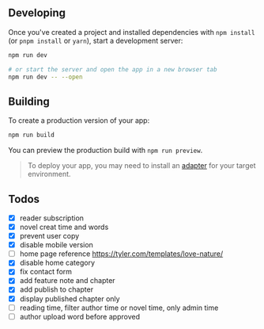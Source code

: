 ## Developing

Once you've created a project and installed dependencies with `npm install` (or `pnpm install` or `yarn`), start a development server:

```bash
npm run dev

# or start the server and open the app in a new browser tab
npm run dev -- --open
```

## Building

To create a production version of your app:

```bash
npm run build
```

You can preview the production build with `npm run preview`.

> To deploy your app, you may need to install an [adapter](https://svelte.dev/docs/kit/adapters) for your target environment.


## Todos
- [x] reader subscription
- [x] novel creat time and words
- [x] prevent user copy
- [x] disable mobile version
- [ ] home page reference https://tyler.com/templates/love-nature/
- [x] disable home category
- [x] fix contact form
- [x] add feature note and chapter
- [x] add publish to chapter
- [x] display published chapter only
- [ ] reading time, filter author time or novel time, only admin time
- [ ] author upload word before approved
